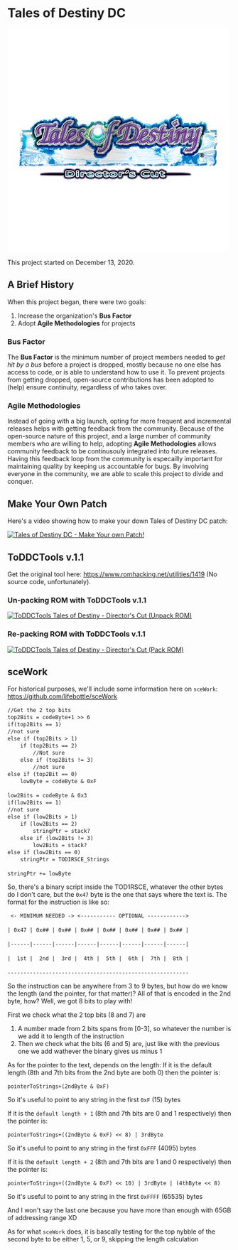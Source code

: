 # Tales of Destiny DC
![](destinydc.png)

This project started on December 13, 2020.

## A Brief History
When this project began, there were two goals:
1. Increase the organization's **Bus Factor**
2. Adopt **Agile Methodologies** for projects

### Bus Factor
The **Bus Factor** is the minimum number of project members needed to *get hit by a bus* before a project is dropped, mostly because no one else has access to code, or is able to understand how to use it.  To prevent projects from getting dropped, open-source contributions has been adopted to (help) ensure continuity, regardless of who takes over.

### Agile Methodologies
Instead of going with a big launch, opting for more frequent and incremental releases helps with getting feedback from the community.  Because of the open-source nature of this project, and a large number of community members who are willing to help, adopting **Agile Methodologies** allows community feedback to be continusouly integrated into future releases.  Having this feedback loop from the community is especailly important for maintaining quality by keeping us accountable for bugs.  By involving everyone in the community, we are able to scale this project to divide and conquer.

## Make Your Own Patch
Here's a video showing how to make your down Tales of Destiny DC patch: 

[![Tales of Destiny DC - Make Your own Patch!](https://img.youtube.com/vi/HcAoKaqjTgg/0.jpg)](https://www.youtube.com/watch?v=HcAoKaqjTgg)

## ToDDCTools v.1.1
Get the original tool here: https://www.romhacking.net/utilities/1419 (No source code, unfortunately).

### Un-packing ROM with ToDDCTools v.1.1
[![ToDDCTools Tales of Destiny - Director's Cut (Unpack ROM)](https://img.youtube.com/vi/FyYQGVAKSUc/0.jpg)](https://www.youtube.com/watch?v=FyYQGVAKSUc)

### Re-packing ROM with ToDDCTools v.1.1
[![ToDDCTools Tales of Destiny - Director's Cut (Pack ROM)](https://img.youtube.com/vi/O0DNbnFAEIo/0.jpg)](https://www.youtube.com/watch?v=O0DNbnFAEIo)

## sceWork
For historical purposes, we'll include some information here on `sceWork`: https://github.com/lifebottle/sceWork

```.NET
//Get the 2 top bits
top2Bits = codeByte+1 >> 6
if(top2Bits == 1)
//not sure
else if (top2Bits > 1)
    if (top2Bits == 2)
        //Not sure
    else if (top2Bits != 3)
        //not sure
else if (top2Bit == 0)
    lowByte = codeByte & 0xF 

low2Bits = codeByte & 0x3
if(low2Bits == 1)
//not sure
else if (low2Bits > 1)
    if (low2Bits == 2)
        stringPtr = stack?
    else if (low2Bits != 3)
        low2Bits = stack?
else if (low2Bits == 0)
    stringPtr = TODIRSCE_Strings

stringPtr += lowByte 
```

So, there's a binary script inside the TOD1RSCE, whatever the other bytes do I don't care, but the `0x47` byte is the one that says where the text is.
The format for the instruction is like so:

```
 <- MINIMUM NEEDED -> <----------- OPTIONAL ------------>

| 0x47 | 0x## | 0x## | 0x## | 0x## | 0x## | 0x## | 0x## |

|------|------|------|------|------|------|------|------|

|  1st |  2nd |  3rd |  4th |  5th |  6th |  7th |  8th |

---------------------------------------------------------
```

So the instruction can be anywhere from 3 to 9 bytes, but how do we know the length (and the pointer, for that matter)?
All of that is encoded in the 2nd byte, how? Well, we got 8 bits to play with!

First we check what the 2 top bits (8 and 7) are
1. A number made from 2 bits spans from [0-3], so whatever the number is we add it to length of the instruction
2. Then we check what the bits (6 and 5) are, just like with the previous one we add wathever the binary gives us minus 1

As for the pointer to the text, depends on the length:
If it is the default length (8th and 7th bits from the 2nd byte are both 0) then the pointer is:
```
pointerToStrings+(2ndByte & 0xF)
```

So it's useful to point to any string in the first `0xF` (15) bytes

If it is the `default length + 1` (8th and 7th bits are 0 and 1 respectively) then the pointer is:
```
pointerToStrings+((2ndByte & 0xF) << 8) | 3rdByte
```

So it's useful to point to any string in the first `0xFFF` (4095) bytes

If it is the `default length + 2` (8th and 7th bits are 1 and 0 respectively) then the pointer is:
```
pointerToStrings+((2ndByte & 0xF) << 10) | 3rdByte | (4thByte << 8) 
```
So it's useful to point to any string in the first `0xFFFF` (65535) bytes

And I won't say the last one because you have more than enough with 65GB of addressing range XD

As for what `sceWork` does, it is bascally testing for the top nybble of the second byte to be either 1, 5, or 9, skipping the length calculation